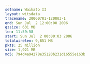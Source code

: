 ```yaml
---
setname: Waikato II
layout: witsdata
tracename: 20060701-120003-1
end: Sun Jul  2 12:00:00 2006
gzsize: 631 MB
len: 11:59:58
start: Sun Jul  2 00:00:03 2006
totalwirelen: 9,851 MB
pkts: 25 million
size: 1,921 MB
md5: 794d4a94278e35120b231d16555e163b
---
```

